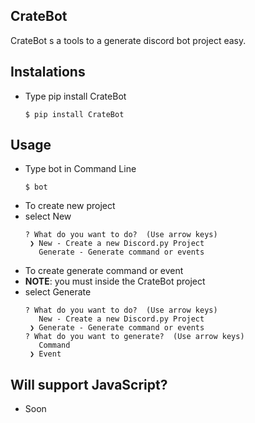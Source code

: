 ## CrateBot
CrateBot s a tools to a generate discord bot project easy.
 
## Instalations
 - Type pip install CrateBot
   ```shell
   $ pip install CrateBot
   ```

## Usage
 - Type bot in Command Line
    ```shell
    $ bot
    ```
 - To create new project
 - select New
    ```shell
    ? What do you want to do?  (Use arrow keys)
     ❯ New - Create a new Discord.py Project
       Generate - Generate command or events
    ```
 - To create generate command or event
 - **NOTE**: you must inside the CrateBot project
 - select Generate
     ```shell
     ? What do you want to do?  (Use arrow keys)
        New - Create a new Discord.py Project
      ❯ Generate - Generate command or events
     ? What do you want to generate?  (Use arrow keys)
        Command
      ❯ Event
     ```

## Will support JavaScript?
 - Soon